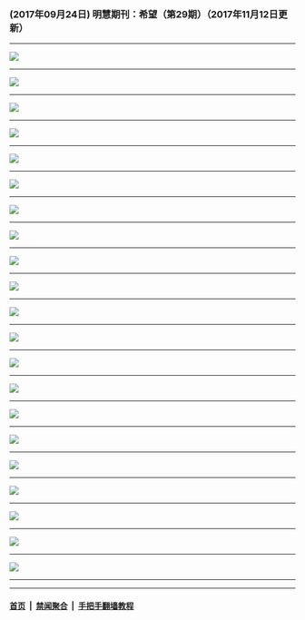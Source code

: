 ### (2017年09月24日) 明慧期刊：希望（第29期）（2017年11月12日更新）

---

<img src="http://qikan.minghui.org/mhqkpage/qikanimage/2017/09/24/xiwang29_a5_read-online1.png"/><hr/>
<img src="http://qikan.minghui.org/mhqkpage/qikanimage/2017/09/24/xiwang29_a5_read-online2.png"/><hr/>
<img src="http://qikan.minghui.org/mhqkpage/qikanimage/2017/09/24/xiwang29_a5_read-online3.png"/><hr/>
<img src="http://qikan.minghui.org/mhqkpage/qikanimage/2017/09/24/xiwang29_a5_read-online4.png"/><hr/>
<img src="http://qikan.minghui.org/mhqkpage/qikanimage/2017/09/24/xiwang29_a5_read-online5.png"/><hr/>
<img src="http://qikan.minghui.org/mhqkpage/qikanimage/2017/09/24/xiwang29_a5_read-online6.png"/><hr/>
<img src="http://qikan.minghui.org/mhqkpage/qikanimage/2017/09/24/xiwang29_a5_read-online7.png"/><hr/>
<img src="http://qikan.minghui.org/mhqkpage/qikanimage/2017/09/24/xiwang29_a5_read-online8.png"/><hr/>
<img src="http://qikan.minghui.org/mhqkpage/qikanimage/2017/09/24/xiwang29_a5_read-online9.png"/><hr/>
<img src="http://qikan.minghui.org/mhqkpage/qikanimage/2017/09/24/xiwang29_a5_read-online10.png"/><hr/>
<img src="http://qikan.minghui.org/mhqkpage/qikanimage/2017/09/24/xiwang29_a5_read-online11.png"/><hr/>
<img src="http://qikan.minghui.org/mhqkpage/qikanimage/2017/09/24/xiwang29_a5_read-online12.png"/><hr/>
<img src="http://qikan.minghui.org/mhqkpage/qikanimage/2017/09/24/xiwang29_a5_read-online13.png"/><hr/>
<img src="http://qikan.minghui.org/mhqkpage/qikanimage/2017/09/24/xiwang29_a5_read-online14.png"/><hr/>
<img src="http://qikan.minghui.org/mhqkpage/qikanimage/2017/09/24/xiwang29_a5_read-online15.png"/><hr/>
<img src="http://qikan.minghui.org/mhqkpage/qikanimage/2017/09/24/xiwang29_a5_read-online16.png"/><hr/>
<img src="http://qikan.minghui.org/mhqkpage/qikanimage/2017/09/24/xiwang29_a5_read-online17.png"/><hr/>
<img src="http://qikan.minghui.org/mhqkpage/qikanimage/2017/09/24/xiwang29_a5_read-online18.png"/><hr/>
<img src="http://qikan.minghui.org/mhqkpage/qikanimage/2017/09/24/xiwang29_a5_read-online19.png"/><hr/>
<img src="http://qikan.minghui.org/mhqkpage/qikanimage/2017/09/24/xiwang29_a5_read-online20.png"/><hr/>
<img src="http://qikan.minghui.org/mhqkpage/qikanimage/2017/09/24/xiwang29_a5_read-online21.png"/><hr/>


---

#### [首页](../../../..) &nbsp;|&nbsp; [禁闻聚合](https://github.com/gfw-breaker/banned-news) &nbsp;|&nbsp; [手把手翻墙教程](https://github.com/gfw-breaker/guides) 